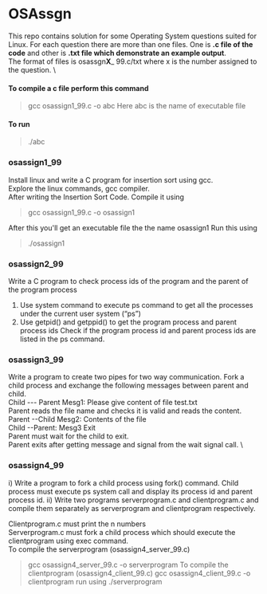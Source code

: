 # OSAssgn
This repo contains solution for some Operating System questions suited for Linux.
For each question there are more than one files. One is **.c file of the code** and other is **.txt file which demonstrate an example output**.\
The format of files is osassgn**X**_ 99.c/txt where x is the number assigned to the question. \

#### To compile a c file perform this command
> gcc osassign1_99.c -o abc
Here abc is the name of executable file
#### To run 
> ./abc

### osassign1_99
Install linux and write a C program for insertion sort using gcc.\
Explore the linux commands, gcc compiler.\
After writing the Insertion Sort Code. Compile it using 
> gcc osassign1_99.c -o osassign1

After this you'll get an executable file the the name osassign1
Run this using 
> ./osassign1 

### osassign2_99
Write a C program to check process ids of the program and the parent of  
the program process 
1. Use system command to execute ps command to get all the processes 
under the current user system (“ps”) 
2. Use getpid() and getppid() to get the program process and parent 
process ids 
Check if the program process id and parent process ids are listed in the 
ps command. 

### osassign3_99
Write a program to create two pipes for two way communication. Fork a child process and exchange the following messages between parent and child. \
Child --- Parent Mesg1: Please give content of file test.txt  \
Parent reads the file name and checks it is valid and reads the content. \
Parent --Child  Mesg2:  Contents of the file \
Child --Parent: Mesg3 Exit \
Parent must wait for the child to exit. \
Parent exits after getting message and signal from the wait signal call. \

### osassign4_99
i) Write a program to fork a child process using fork() command. Child process must execute ps system call and display its process id and parent process id. 
ii) Write two programs serverprogram.c and clientprogram.c and compile them separately as serverprogram and clientprogram respectively. 

Clientprogram.c must print the n numbers \
Serverprogram.c must fork a child process which should execute the clientprogram using exec command. \
To compile the serverprogram (osassign4_server_99.c)
> gcc osassign4_server_99.c -o serverprogram
To compile the clientprogram (osassign4_client_99.c)
> gcc osassign4_client_99.c -o clientprogram
run using
> ./serverprogram
